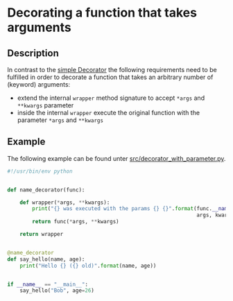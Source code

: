 # Decorating a function that takes arguments
## Description
In contrast to the [simple Decorator](https://github.com/jgoerner/PySchool/blob/master/02-decorators/recipes/Decorator_simple.md) 
the following requirements need to be fulfilled in order to decorate a 
function that takes an arbitrary number of (keyword) arguments:
- extend the internal `wrapper` method signature to accept `*args` and `**kwargs` parameter
- inside the internal `wrapper` execute the original function with the parameter `*args` and `**kwargs`

## Example
The following example can be found unter [src/decorator_with_parameter.py](https://github.com/jgoerner/PySchool/blob/master/02-decorators/recipes/src/decorator_with_parameter.py).
```python
#!/usr/bin/env python


def name_decorator(func):

    def wrapper(*args, **kwargs):
        print("{} was executed with the params {} {}".format(func.__name__,
                                                             args, kwargs))
        return func(*args, **kwargs)

    return wrapper


@name_decorator
def say_hello(name, age):
    print("Hello {} ({} old)".format(name, age))


if __name__ == "__main__":
    say_hello("Bob", age=26)
```
